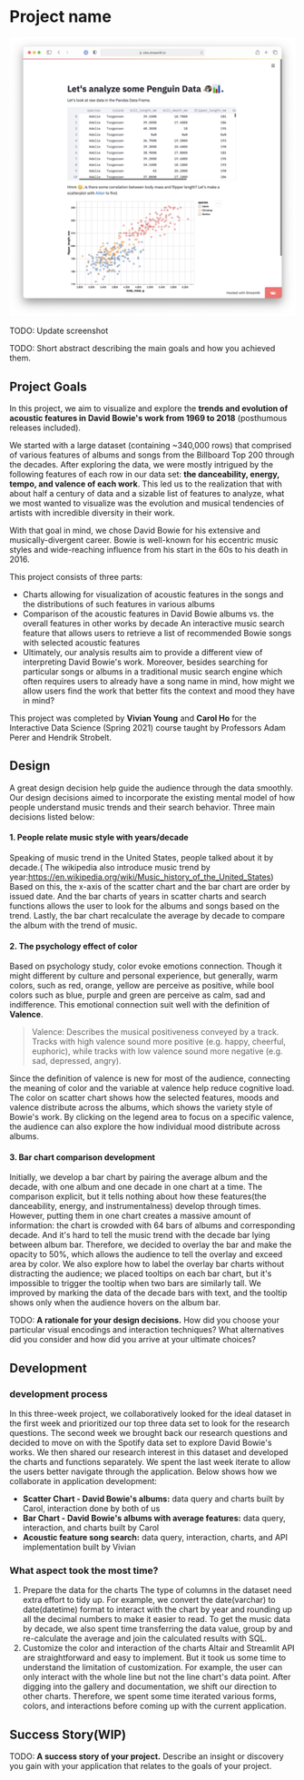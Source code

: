 # Project name

![A screenshot of your application. Could be a GIF.](screenshot.png)

TODO: Update screenshot

TODO: Short abstract describing the main goals and how you achieved them.

## Project Goals

In this project, we aim to visualize and explore the **trends and evolution of acoustic features in David Bowie's work from 1969 to 2018** (posthumous releases included).

We started with a large dataset (containing ~340,000 rows) that comprised of various features of albums and songs from the Billboard Top 200 through the decades. After exploring the data, we were mostly intrigued by the following features of each row in our data set: **the danceability, energy, tempo, and valence of each work**. This led us to the realization that with about half a century of data and a sizable list of features to analyze, what we most wanted to visualize was the evolution and musical tendencies of artists with incredible diversity in their work.

With that goal in mind, we chose David Bowie for his extensive and musically-divergent career. Bowie is well-known for his eccentric music styles and wide-reaching influence from his start in the 60s to his death in 2016.

This project consists of three parts:

- Charts allowing for visualization of acoustic features in the songs and the distributions of such features in various albums
- Comparison of the acoustic features in David Bowie albums vs. the overall features in other works by decade
An interactive music search feature that allows users to retrieve a list of recommended Bowie songs with selected acoustic features
- Ultimately, our analysis results aim to provide a different view of interpreting David Bowie's work. Moreover, besides searching for particular songs or albums in a traditional music search engine which often requires users to already have a song name in mind, how might we allow users find the work that better fits the context and mood they have in mind?

This project was completed by **Vivian Young** and **Carol Ho** for the Interactive Data Science (Spring 2021) course taught by Professors Adam Perer and Hendrik Strobelt.

## Design

A great design decision help guide the audience through the data smoothly. Our design decisions aimed to incorporate the existing mental model of how people understand music trends and their search behavior. Three main decisions listed below:

#### 1. People relate music style with years/decade
Speaking of music trend in the United States, people talked about it by decade.( The wikipedia also introduce music trend by year:https://en.wikipedia.org/wiki/Music_history_of_the_United_States) Based on this, the x-axis of the scatter chart and the bar chart are order by issued date. And the bar charts of years in scatter charts and search functions allows the user to look for the albums and songs based on the trend. Lastly, the bar chart recalculate the average by decade to compare the album with the trend of music.

#### 2. The psychology effect of color
Based on psychology study, color evoke emotions connection. Though it might different by culture and personal experience, but generally, warm colors, such as red, orange, yellow are perceive as positive, while bool colors such as blue, purple and green are perceive as calm, sad and indifference. This emotional connection suit well with the definition of **Valence**. 

> Valence: Describes the musical positiveness conveyed by a track. Tracks with high valence sound more positive (e.g. happy, cheerful, euphoric), while tracks with low valence sound more negative (e.g. sad, depressed, angry).

Since the definition of valence is new for most of the audience, connecting the meaning of color and the variable at valence help reduce cognitive load. The color on scatter chart shows how the selected features, moods and valence distribute across the albums, which shows the variety style of Bowie's work. By clicking on the legend area to focus on a specific valence, the audience can also explore the how individual mood distribute across albums.

#### 3. Bar chart comparison development
Initially, we develop a bar chart by pairing the average album and the decade, with one album and one decade in one chart at a time. The comparison explicit, but it tells nothing about how these features(the danceability, energy, and instrumentalness) develop through times. However, putting them in one chart creates a massive amount of information: the chart is crowded with 64 bars of albums and corresponding decade. And it's hard to tell the music trend with the decade bar lying between album bar. Therefore, we decided to overlay the bar and make the opacity to 50%, which allows the audience to tell the overlay and exceed area by color. We also explore how to label the overlay bar charts without distracting the audience; we placed tooltips on each bar chart, but it's impossible to trigger the tooltip when two bars are similarly tall. We improved by marking the data of the decade bars with text, and the tooltip shows only when the audience hovers on the album bar. 

TODO: **A rationale for your design decisions.** How did you choose your particular visual encodings and interaction techniques? What alternatives did you consider and how did you arrive at your ultimate choices?

## Development
### development process
In this three-week project, we collaboratively looked for the ideal dataset in the first week and prioritized our top three data set to look for the research questions. The second week we brought back our research questions and decided to move on with the Spotify data set to explore David Bowie's works. We then shared our research interest in this dataset and developed the charts and functions separately. We spent the last week iterate to allow the users better navigate through the application. Below shows how we collaborate in application development:

- **Scatter Chart - David Bowie's albums:** data query and charts built by Carol, interaction done by both of us
- **Bar Chart - David Bowie's albums with average features:** data query, interaction, and charts built by Carol
- **Acoustic feature song search:** data query, interaction, charts, and API implementation built by Vivian


### What aspect took the most time?
1. Prepare the data for the charts
The type of columns in the dataset need extra effort to tidy up. For example, we convert the date(varchar) to date(datetime) format to interact with the chart by year and rounding up all the decimal numbers to make it easier to read. To get the music data by decade, we also spent time transferring the data value, group by and re-calculate the average and join the calculated results with SQL.
2. Customize the color and interaction of the charts
Altair and Streamlit API are straightforward and easy to implement. But it took us some time to understand the limitation of customization. For example, the user can only interact with the whole line but not the line chart's data point. After digging into the gallery and documentation, we shift our direction to other charts. Therefore, we spent some time iterated various forms, colors, and interactions before coming up with the current application.

## Success Story(WIP)

TODO:  **A success story of your project.** Describe an insight or discovery you gain with your application that relates to the goals of your project.